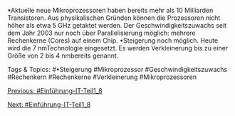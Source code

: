 •Aktuelle neue Mikroprozessoren haben bereits mehr als 10 Milliarden Transistoren. Aus physikalischen Gründen 
können die Prozessoren nicht höher als etwa 5 GHz getaktet werden. Der Geschwindigkeitszuwachs seit dem 
Jahr 2003 nur noch über Parallelisierung möglich: mehrere Rechenkerne (Cores) auf einem Chip.
•Steigerung noch möglich. Heute wird die 7 nmTechnologie eingesetzt. Es werden Verkleinerung bis zu einer 
Größe von 2 bis 4 nmbereits genannt.

   Tags & Topics:
   #•Steigerung
   #Mikroprozessor
   #Geschwindigkeitszuwachs
   #Rechenkern
   #Rechenkerne
   #Verkleinerung
   #Mikroprozessoren

[Previous: #Einführung-IT-Teil1_8](Einführung-IT-Teil1_8.md)

[Next: #Einführung-IT-Teil1_8](Einführung-IT-Teil1_8.md)